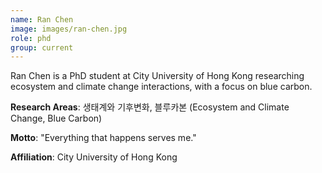 ```yaml
---
name: Ran Chen
image: images/ran-chen.jpg
role: phd
group: current
---
```


Ran Chen is a PhD student at City University of Hong Kong researching ecosystem and climate change interactions, with a focus on blue carbon.

**Research Areas**: 생태계와 기후변화, 블루카본 (Ecosystem and Climate Change, Blue Carbon)

**Motto**: "Everything that happens serves me."

**Affiliation**: City University of Hong Kong
